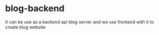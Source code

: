 # blog-backend
It can be use as a backend api blog server and we use frontend with it to create blog website
